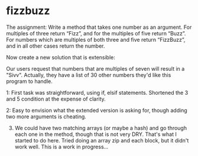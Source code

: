 fizzbuzz
========

The assignment:
Write a method that takes one number as an argument. For multiples of three return “Fizz”, and for the multiples of five return “Buzz”. For numbers which are multiples of both three and five return “FizzBuzz”, and in all other cases return the number.

Now create a new solution that is extensible:

Our users request that numbers that are multiples of seven will result in a "Sivv". Actually, they have a list of 30 other numbers they'd like this program to handle. 

1: First task was straightforward, using if, elsif statements. Shortened the 3 and 5 condition at the expense of clarity.

2: Easy to envision what the extended version is asking for, though adding two more arguments is cheating.

3. We could have two matching arrays (or maybe a hash) and go through each one in the method, though that is not very DRY. That's what I started to do here. Tried doing an array zip and each block, but it didn't work well. This is a work in progress...
